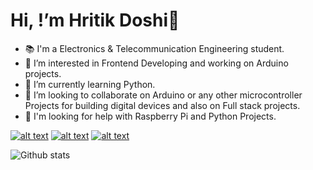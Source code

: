 # Hi, !’m Hritik Doshi👋

- 📚 I'm a Electronics & Telecommunication Engineering student.
- 👀 I’m interested in Frontend Developing and working on Arduino projects.
- 🌱 I’m currently learning Python.
- 💞️ I’m looking to collaborate on Arduino or any other microcontroller Projects for building digital devices and also on Full stack projects.
- 🤗 I'm looking for help with Raspberry Pi and Python Projects.

<!---
HritikDoshi/HritikDoshi is a ✨ special ✨ repository because its `README.md` (this file) appears on your GitHub profile.
You can click the Preview link to take a look at your changes.
--->
[![alt text][1.1]][1]
[![alt text][2.1]][2]
[![alt text][6.1]][6]

[1.1]: http://i.imgur.com/tXSoThF.png (Twitter)
[2.1]: https://imgur.com/gallery/qASXlzX ( Facebook )
[6.1]: http://i.imgur.com/0o48UoR.png (Github )

[1]: https://twitter.com/HritikDoshi?s=09
[2]: https://www.linkedin.com/in/hritik-doshi-a010951a7
[6]: https://github.com/HritikDoshi


![Github stats](https://github-readme-stats.vercel.app/api?username=HritikDoshi)
